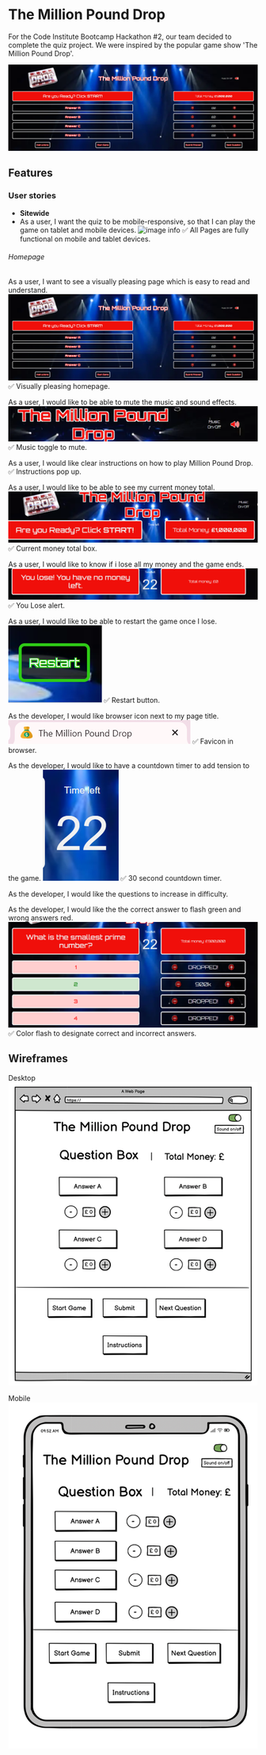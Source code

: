 # The Million Pound Drop

For the Code Institute Bootcamp Hackathon #2, our team decided to complete the quiz project. We were inspired by the popular game show 'The Million Pound Drop'.

<img src="assets/images/MPD-Homepage.png" alt="Homepage">

## Features

### User stories

- __Sitewide__
- As a user, I want the quiz to be mobile-responsive, so that I can play the game on tablet and mobile devices.
![image info](assets/images/MPD-Iphone%20page%20screen%20shot%20.png)
✅ All Pages are fully functional on mobile and tablet devices.

###### Homepage
As a user, I want to see a visually pleasing page which is easy to read and understand.
<img src="assets/images/MPD-Homepage.png" alt="Homepage">
✅ Visually pleasing homepage.

As a user, I would like to be able to mute the music and sound effects.
<img src="assets/images/Music-Toggle.png" alt="Music Toggle">
✅ Music toggle to mute.

As a user, I would like clear instructions on how to play Million Pound Drop.
<img src="assets/images/" alt="">
✅ Instructions pop up.

As a user, I would like to be able to see my current money total.
<img src="assets/images/Total-Money.png" alt="Total Money">
✅ Current money total box.

As a user, I would like to know if i lose all my money and the game ends.
<img src="assets/images/Game-End.png" alt="Game End">
✅ You Lose alert.

As a user, I would like to be able to restart the game once I lose.
<img src="assets/images/Restart-Button.png" alt="Restart Button">
✅ Restart button.

As the developer, I would like browser icon next to my page title.
<img src="assets/images/Browser-Icon.png" alt="Browser Icon">
✅ Favicon in browser.

As the developer, I would like to have a countdown timer to add tension to the game.
<img src="assets/images/Countdown-Timer.png" alt="Countdown Timer">
✅ 30 second countdown timer.

As the developer, I would like the questions to increase in difficulty.


As the developer, I would like the the correct answer to flash green and wrong answers red.
<img src="assets/images/Correct-Uncorrect.png" alt="Correct Uncorrect">
✅ Color flash to designate correct and incorrect answers.

## Wireframes 

Desktop
<img src="assets/images/Wireframe-Desktop.png" alt="Low Fidelity Desktop Wireframe">

Mobile
<img src="assets/images/Wireframe-Mobile.png" alt="Low Fidelity Mobile Wireframe">


